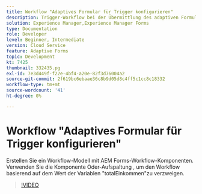 ```yaml
---
title: Workflow "Adaptives Formular für Trigger konfigurieren"
description: Trigger-Workflow bei der Übermittlung des adaptiven Formulars.
solution: Experience Manager,Experience Manager Forms
type: Documentation
role: Developer
level: Beginner, Intermediate
version: Cloud Service
feature: Adaptive Forms
topic: Development
kt: 7425
thumbnail: 332435.pg
exl-id: 7e3d449f-f22e-4bf4-a20e-82f3d76004a2
source-git-commit: 2f619bc6ebaae36c8b9d05d8c4ff5c1cc8c18332
workflow-type: tm+mt
source-wordcount: '41'
ht-degree: 0%

---
```


# Workflow &quot;Adaptives Formular für Trigger konfigurieren&quot;

Erstellen Sie ein Workflow-Modell mit AEM Forms-Workflow-Komponenten. Verwenden Sie die Komponente Oder-Aufspaltung , um den Workflow basierend auf dem Wert der Variablen &quot;totalEinkommen&quot;zu verzweigen.

>[!VIDEO](https://video.tv.adobe.com/v/332435?quality=12&learn=on)
